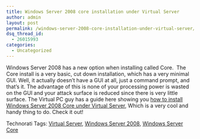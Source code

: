 ```yaml
---
title: Windows Server 2008 core installation under Virtual Server
author: admin
layout: post
permalink: /windows-server-2008-core-installation-under-virtual-server/
dsq_thread_id:
  - 26015993
categories:
  - Uncategorized
---
```

Windows Server 2008 has a new option when installing called Core.&nbsp; The Core install is a very basic, cut down installation, which has a very minimal GUI. Well, it&nbsp;actually doesn&#8217;t have a GUI at all, just a command prompt, and that&#8217;s it. The advantage of this is none of your processing power is wasted on the GUI and your attack surface is reduced since there is very little surface. The Virtual PC guy has a guide here showing you [how to install Windows Server 2008 Core under Virtual Server][1], Which is a very cool and handy thing to do. Check it out!

<div class="wlWriterSmartContent" id="0767317B-992E-4b12-91E0-4F059A8CECA8:74fdd268-e5ed-4b93-980a-42bdcf43ada0" style="padding-right:0px;display:inline;padding-left:0px;padding-bottom:0px;margin:0px;padding-top:0px;">
  Technorati Tags: <a href="http://technorati.com/tags/Virtual%20Server" rel="tag">Virtual Server</a>, <a href="http://technorati.com/tags/Windows%20Server%202008" rel="tag">Windows Server 2008</a>, <a href="http://technorati.com/tags/Windows%20Server%20Core" rel="tag">Windows Server Core</a>
</div>

 [1]: http://blogs.msdn.com/virtual_pc_guy/archive/2007/06/25/windows-server-2008-core-installation-under-virtual-server.aspx